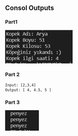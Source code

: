## Consol Outputs

### Part1
![part1](https://github.com/AKBANK-Patika-FullStack-Bootcamp/ZeynepDemirel_Homeworks/blob/main/Week6/part1/part1Outputs.PNG)

### Part 2
```
Input: [2,3,4]
Output: [ 4, 4.5, 5 ]
```
### Part 3
![part3](https://github.com/AKBANK-Patika-FullStack-Bootcamp/ZeynepDemirel_Homeworks/blob/main/Week6/part3/part3Output.PNG)
